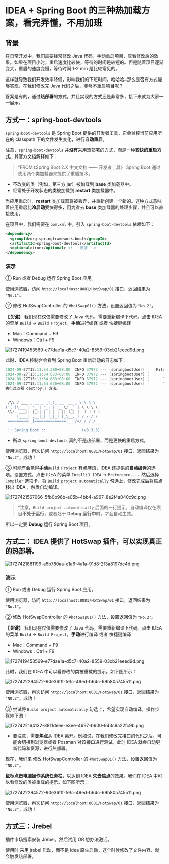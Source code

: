 # IDEA + Spring Boot 的三种热加载方案，看完弄懂，不用加班

## **背景**
在日常开发中，我们需要经常修改 Java 代码，手动重启项目，查看修改后的效果。如果在项目小时，重启速度比较快，等待的时间是较短的。但是随着项目逐渐变大，重启的速度变慢，等待时间 1-2 min 是比较常见的。

这样就导致我们开发效率降低，影响我们的下班时间，哈哈哈~那么是否有方式能够实现，在我们修改完 Java 代码之后，能够不重启项目呢？

答案是有的，通过**热部署**的方式。并且实现的方式还是非常多，接下来就为大家一一展示。

## 方式一：spring-boot-devtools
`spring-boot-devtools` 是 Spring Boot 提供的开发者工具，它会监控当前应用所在的 classpath 下的文件发生变化，进行**自动重启**。

注意，`spring-boot-devtools` 并**没有**采用热部署的方式，而是一种**较快的重启方式**。其官方文档解释如下：

> “FROM 《Spring Boot 2.X 中文文档 —— 开发者工具》 Spring Boot 通过使用两个类加载器来提供了重启技术。 
>

+ 不改变的类（例如，第三方 jar）被加载到 **base** 类加载器中。
+ 经常处于开发状态的类被加载到 **restart** 类加载器中。

当应用重启时，**restart** 类加载器将被丢弃，并重新创建一个新的。这种方式意味着应用重启比**冷启动**要快得多，因为省去 **base** 类加载器的处理步骤，并且可以直接使用。 

在项目中，我们需要在 `pom.xml` 中，引入 `spring-boot-devtools` 依赖如下：

```xml
<dependency>
  <groupId>org.springframework.boot</groupId>
  <artifactId>spring-boot-devtools</artifactId>
  <optional>true</optional> <!-- 可选 -->
</dependency>
```

### **演示**
① Run 或者 Debug 运行 Spring Boot 应用。

使用浏览器，访问  `http://localhost:8081/HotSwap/01`  接口，返回结果为 `"No.1"`。

② 修改 HotSwapController 的 `#hotSwap01()` 方法，设置返回值为 `"No.2"`。

**【关键】** 我们现在仅仅需要修改了 Java 代码，需要重新编译下代码。点击 IDEA 的菜单 `Build` -> `Build Project`，**手动**进行编译 或者 快捷键编译

+ Mac：Command + F9
+ Windows：Ctrl + F9

![1727419453569-e77dae1a-d5c7-40a2-8559-03cb21eeed9d.png](./img/t8ViTGFGrM0wOwDE/1727419453569-e77dae1a-d5c7-40a2-8559-03cb21eeed9d-381288.png)

此时，IDEA 控制台会看到 Spring Boot 重新启动的日志如下：

```powershell
2024-09-27T15:11:54.380+08:00  INFO 37972 --- [springbootUser] [   File Watcher] rtingClassPathChangeChangedEventListener : Restarting due to 1 class path change (0 additions, 1 deletion, 0 modifications)
2024-09-27T15:11:54.633+08:00  INFO 37972 --- [springbootUser] [      Thread-14] j.LocalContainerEntityManagerFactoryBean : Closing JPA EntityManagerFactory for persistence unit 'default'
2024-09-27T15:11:54.633+08:00  INFO 37972 --- [springbootUser] [      Thread-14] com.zaxxer.hikari.HikariDataSource       : HikariPool-3 - Shutdown initiated...
2024-09-27T15:11:54.636+08:00  INFO 37972 --- [springbootUser] [      Thread-14] com.zaxxer.hikari.HikariDataSource       : HikariPool-3 - Shutdown completed.
执行过滤器 destroy() 方法。

  .   ____          _            __ _ _
 /\\ / ___'_ __ _ _(_)_ __  __ _ \ \ \ \
( ( )\___ | '_ | '_| | '_ \/ _` | \ \ \ \
 \\/  ___)| |_)| | | | | || (_| |  ) ) ) )
  '  |____| .__|_| |_|_| |_\__, | / / / /
 =========|_|==============|___/=/_/_/_/

 :: Spring Boot ::                (v3.3.3)
```

+ 所以 `spring-boot-devtools` 真的不是热部署，而是更快的重启方式。

使用浏览器，再次访问 `http://localhost:8081/HotSwap/01` 接口，返回结果为 `"No.2"`，成功！

③ 可能有会觉得**手动**`Build Project` 有点麻烦，IDEA 还提供的**自动编译**的选项。设置方式，点击 IDEA 的菜单 `IntelliJ IDEA` -> `Preference...`，然后选择 `Compiler` 选项卡，将 `Build project automatically` 勾选上，修改完成后将焦点移出 IDEA ，触发自动编译。

![1727421567066-5fb0b96b-e05b-4bb4-a967-8e2f4a040c9d.png](./img/t8ViTGFGrM0wOwDE/1727421567066-5fb0b96b-e05b-4bb4-a967-8e2f4a040c9d-380693.png)

> “注意，`Build project automatically` 后面的一行提示，自动编译仅在项目**不处于运行**，或者处于 **Debug 运行中**时，才会自动生效。
>

所以一定要 **Debug** 运行 Spring Boot 项目。

## 方式二： IDEA 提供了 HotSwap 插件，可以实现真正的热部署。
![1727421881199-a5b780aa-e1a6-4a1a-91d8-2f3a8197dc4d.png](./img/t8ViTGFGrM0wOwDE/1727421881199-a5b780aa-e1a6-4a1a-91d8-2f3a8197dc4d-848422.png)

### **演示**
① Run 或者 Debug 运行 Spring Boot 应用。

使用浏览器，访问 `http://localhost:8081/HotSwap/01` 接口，返回结果为 `"No.1"`。

② 修改 HotSwapController 的 `#hotSwap01()` 方法，设置返回值为 `"No.2"`。

**【关键】** 我们现在仅仅需要修改了 Java 代码，需要重新编译下代码。点击 IDEA 的菜单 `Build` -> `Build Project`，**手动**进行编译 或者 快捷键编译

+ Mac：Command + F9
+ Windows：Ctrl + F9

![1727419453569-e77dae1a-d5c7-40a2-8559-03cb21eeed9d.png](./img/t8ViTGFGrM0wOwDE/1727419453569-e77dae1a-d5c7-40a2-8559-03cb21eeed9d-381288.png)

此时，我们在 IDEA 中可以看修改的类被重载的提示。如下图所示：

![1727422294572-90e36fff-fe1c-49ed-b64c-69b80a745511.png](./img/t8ViTGFGrM0wOwDE/1727422294572-90e36fff-fe1c-49ed-b64c-69b80a745511-058669.png)

使用浏览器，再次访问 `http://localhost:8081/HotSwap/01` 接口，返回结果为 `"NO.2"`，成功！

③ 尝试将 `Build project automatically` 勾选上，希望实现自动编译，操作步骤如下图：

![1727422164132-3811deee-e3ee-4697-b600-943c9a22fc9b.png](./img/t8ViTGFGrM0wOwDE/1727422164132-3811deee-e3ee-4697-b600-943c9a22fc9b-404620.png)

+ 要注意，需要**焦点**从 IDEA 离开。例如说，在我们修改完接口的代码之后，可能会切换到浏览器或者 Postman 对该接口进行测试，此时 IDEA 就会自动更新代码和资源，进行热部署。

现在，我们来 修改 HotSwapController 的 `#hotSwap01()` 方法，设置返回值为 `"NO.2"`。

**鼠标点击电脑操作系统任务栏**，以达到 IDEA **失去焦点**的效果。我们在 IDEA 中可以看修改的类被重载的提示。如下图所示：

![1727422294572-90e36fff-fe1c-49ed-b64c-69b80a745511.png](./img/t8ViTGFGrM0wOwDE/1727422294572-90e36fff-fe1c-49ed-b64c-69b80a745511-058669.png)

使用浏览器，再次访问 `http://localhost:8081/HotSwap/01` 接口，返回结果为 `"No.2"`，成功！

## **方式三：Jrebel**
插件市场搜索安装 Jrebel。然后试用 OR 想办法激活。

使用时 采用 jrebel 启动，而不是 idea 原生启动，这个时候修改了文件内容，就会触发热部署。

